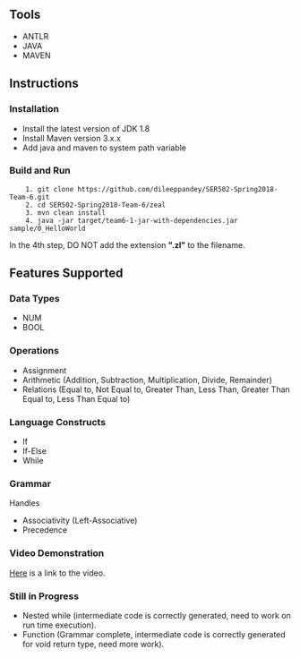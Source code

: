 ## Tools

* ANTLR
* JAVA
* MAVEN

## Instructions

### Installation
* Install the latest version of JDK 1.8
* Install Maven version 3.x.x
* Add java and maven to system path variable

### Build and Run

        1. git clone https://github.com/dileeppandey/SER502-Spring2018-Team-6.git
        2. cd SER502-Spring2018-Team-6/zeal
        3. mvn clean install
        4. java -jar target/team6-1-jar-with-dependencies.jar sample/0_HelloWorld

In the 4th step, DO NOT add the extension **".zl"** to the filename.

## Features Supported

### Data Types

* NUM
* BOOL

### Operations

* Assignment
* Arithmetic (Addition, Subtraction, Multiplication, Divide, Remainder)
* Relations (Equal to, Not Equal to, Greater Than, Less Than, Greater Than Equal to, Less Than Equal to)

### Language Constructs

* If
* If-Else
* While

### Grammar
Handles

* Associativity (Left-Associative)
* Precedence

### Video Demonstration

[Here](https://youtu.be/czM4T8RZrzI) is a link to the video.

### Still in Progress

* Nested while (intermediate code is correctly generated, need to work on run time execution).
* Function (Grammar complete, intermediate code is correctly generated for void return type, need more work).
